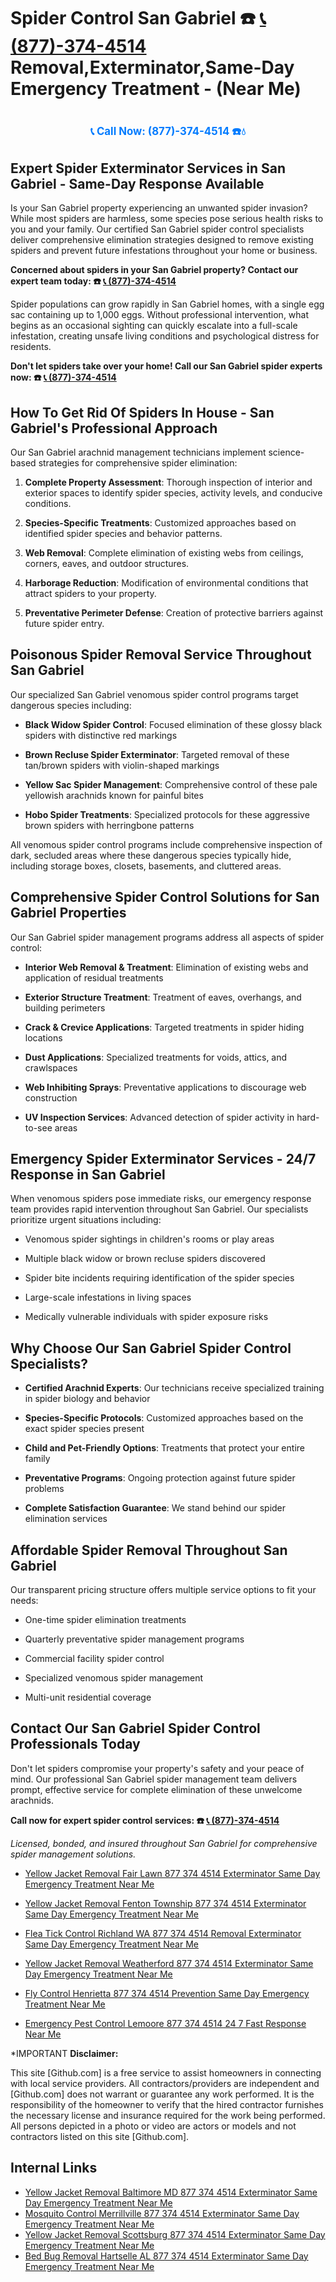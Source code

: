 # Spider Control San Gabriel ☎️ [📞 (877)-374-4514](https://pest-control-4514.netlify.app) Removal,Exterminator,Same-Day Emergency Treatment - (Near Me)
# 

<p align="center" style="font-size: 1.2em; font-weight: bold; margin: 20px 0;">
  <a href="https://pest-control-4514.netlify.app" target="_blank" style="color: #007BFF; text-decoration: none;">📞 Call Now: (877)-374-4514 ☎️💧</a>
</p>

## Expert Spider Exterminator Services in San Gabriel - Same-Day Response Available

Is your San Gabriel property experiencing an unwanted spider invasion? While most spiders are harmless, some species pose serious health risks to you and your family. Our certified San Gabriel spider control specialists deliver comprehensive elimination strategies designed to remove existing spiders and prevent future infestations throughout your home or business.

**Concerned about spiders in your San Gabriel property? Contact our expert team today: ☎️ [📞 (877)-374-4514](https://pest-control-4514.netlify.app)**

Spider populations can grow rapidly in San Gabriel homes, with a single egg sac containing up to 1,000 eggs. Without professional intervention, what begins as an occasional sighting can quickly escalate into a full-scale infestation, creating unsafe living conditions and psychological distress for residents.

**Don't let spiders take over your home! Call our San Gabriel spider experts now: ☎️ [📞 (877)-374-4514](https://pest-control-4514.netlify.app)**

## How To Get Rid Of Spiders In House - San Gabriel's Professional Approach

Our San Gabriel arachnid management technicians implement science-based strategies for comprehensive spider elimination:

1. **Complete Property Assessment**: Thorough inspection of interior and exterior spaces to identify spider species, activity levels, and conducive conditions.

2. **Species-Specific Treatments**: Customized approaches based on identified spider species and behavior patterns.

3. **Web Removal**: Complete elimination of existing webs from ceilings, corners, eaves, and outdoor structures.

4. **Harborage Reduction**: Modification of environmental conditions that attract spiders to your property.

5. **Preventative Perimeter Defense**: Creation of protective barriers against future spider entry.

## Poisonous Spider Removal Service Throughout San Gabriel

Our specialized San Gabriel venomous spider control programs target dangerous species including:

- **Black Widow Spider Control**: Focused elimination of these glossy black spiders with distinctive red markings

- **Brown Recluse Spider Exterminator**: Targeted removal of these tan/brown spiders with violin-shaped markings

- **Yellow Sac Spider Management**: Comprehensive control of these pale yellowish arachnids known for painful bites

- **Hobo Spider Treatments**: Specialized protocols for these aggressive brown spiders with herringbone patterns

All venomous spider control programs include comprehensive inspection of dark, secluded areas where these dangerous species typically hide, including storage boxes, closets, basements, and cluttered areas.

## Comprehensive Spider Control Solutions for San Gabriel Properties

Our San Gabriel spider management programs address all aspects of spider control:

- **Interior Web Removal & Treatment**: Elimination of existing webs and application of residual treatments

- **Exterior Structure Treatment**: Treatment of eaves, overhangs, and building perimeters

- **Crack & Crevice Applications**: Targeted treatments in spider hiding locations

- **Dust Applications**: Specialized treatments for voids, attics, and crawlspaces

- **Web Inhibiting Sprays**: Preventative applications to discourage web construction

- **UV Inspection Services**: Advanced detection of spider activity in hard-to-see areas

## Emergency Spider Exterminator Services - 24/7 Response in San Gabriel

When venomous spiders pose immediate risks, our emergency response team provides rapid intervention throughout San Gabriel. Our specialists prioritize urgent situations including:

- Venomous spider sightings in children's rooms or play areas

- Multiple black widow or brown recluse spiders discovered

- Spider bite incidents requiring identification of the spider species

- Large-scale infestations in living spaces

- Medically vulnerable individuals with spider exposure risks

## Why Choose Our San Gabriel Spider Control Specialists?

- **Certified Arachnid Experts**: Our technicians receive specialized training in spider biology and behavior

- **Species-Specific Protocols**: Customized approaches based on the exact spider species present

- **Child and Pet-Friendly Options**: Treatments that protect your entire family

- **Preventative Programs**: Ongoing protection against future spider problems

- **Complete Satisfaction Guarantee**: We stand behind our spider elimination services

## Affordable Spider Removal Throughout San Gabriel

Our transparent pricing structure offers multiple service options to fit your needs:

- One-time spider elimination treatments

- Quarterly preventative spider management programs

- Commercial facility spider control

- Specialized venomous spider management

- Multi-unit residential coverage

## Contact Our San Gabriel Spider Control Professionals Today

Don't let spiders compromise your property's safety and your peace of mind. Our professional San Gabriel spider management team delivers prompt, effective service for complete elimination of these unwelcome arachnids.

**Call now for expert spider control services: ☎️ [📞 (877)-374-4514](https://pest-control-4514.netlify.app)**

*Licensed, bonded, and insured throughout San Gabriel for comprehensive spider management solutions.*


- [Yellow Jacket Removal Fair Lawn 877 374 4514 Exterminator Same Day Emergency Treatment Near Me](https://github.com/allyoucaneatsushiin/pest-control/blob/main/Yellow-Jacket-Removal-Fair-Lawn-877-374-4514-Exterminator-Same-Day-Emergency-Treatment-Near-Me.md)
- [Yellow Jacket Removal Fenton Township 877 374 4514 Exterminator Same Day Emergency Treatment Near Me](https://github.com/allyoucaneatsushiin/pest-control/blob/main/Yellow-Jacket-Removal-Fenton-Township-877-374-4514-Exterminator-Same-Day-Emergency-Treatment-Near-Me.md)
- [Flea Tick Control Richland WA 877 374 4514 Removal Exterminator Same Day Emergency Treatment Near Me](https://github.com/allyoucaneatsushiin/pest-control/blob/main/Flea-Tick-Control-Richland-WA-877-374-4514-Removal-Exterminator-Same-Day-Emergency-Treatment-Near-Me.md)


- [Yellow Jacket Removal Weatherford 877 374 4514 Exterminator Same Day Emergency Treatment Near Me](https://github.com/allyoucaneatsushiin/pest-control/blob/main/Yellow-Jacket-Removal-Weatherford-877-374-4514-Exterminator-Same-Day-Emergency-Treatment-Near-Me.md)
- [Fly Control Henrietta 877 374 4514 Prevention Same Day Emergency Treatment Near Me](https://github.com/allyoucaneatsushiin/pest-control/blob/main/Fly-Control-Henrietta-877-374-4514-Prevention-Same-Day-Emergency-Treatment-Near-Me.md)
- [Emergency Pest Control Lemoore 877 374 4514 24 7 Fast Response Near Me](https://github.com/allyoucaneatsushiin/pest-control/blob/main/Emergency-Pest-Control-Lemoore-877-374-4514-24-7-Fast-Response-Near-Me.md)


*IMPORTANT **Disclaimer:**  

This site [Github.com] is a free service to assist homeowners in connecting with local service providers. All contractors/providers are independent and [Github.com] does not warrant or guarantee any work performed. It is the responsibility of the homeowner to verify that the hired contractor furnishes the necessary license and insurance required for the work being performed. All persons depicted in a photo or video are actors or models and not contractors listed on this site [Github.com].


## Internal Links
- [Yellow Jacket Removal Baltimore MD 877 374 4514 Exterminator Same Day Emergency Treatment Near Me](https://github.com/allyoucaneatsushiin/pest-control/blob/main/Yellow-Jacket-Removal-Baltimore-MD-877-374-4514-Exterminator-Same-Day-Emergency-Treatment-Near-Me.md)
- [Mosquito Control Merrillville 877 374 4514 Exterminator Same Day Emergency Treatment Near Me](https://github.com/allyoucaneatsushiin/pest-control/blob/main/Mosquito-Control-Merrillville-877-374-4514-Exterminator-Same-Day-Emergency-Treatment-Near-Me.md)
- [Yellow Jacket Removal Scottsburg 877 374 4514 Exterminator Same Day Emergency Treatment Near Me](https://github.com/allyoucaneatsushiin/pest-control/blob/main/Yellow-Jacket-Removal-Scottsburg-877-374-4514-Exterminator-Same-Day-Emergency-Treatment-Near-Me.md)
- [Bed Bug Removal Hartselle AL 877 374 4514 Exterminator Same Day Emergency Treatment Near Me](https://github.com/allyoucaneatsushiin/pest-control/blob/main/Bed-Bug-Removal-Hartselle-AL-877-374-4514-Exterminator-Same-Day-Emergency-Treatment-Near-Me.md)
